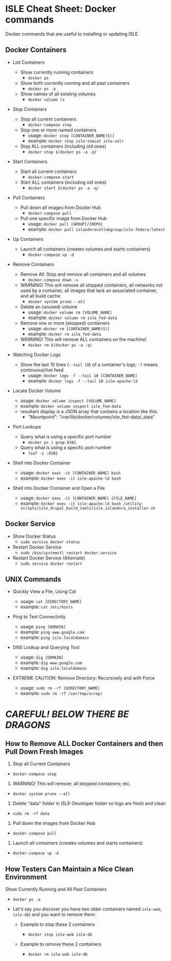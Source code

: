 # ISLE Cheat Sheet: Docker commands

Docker commands that are useful to installing or updating ISLE.


## Docker Containers

* List Containers
  * Show currently running containers
    * `docker ps`
  * Show both currently running and all past containers
    * `docker ps -a`
  * Show names of all existing volumes
    * `docker volume ls`

* Stop Containers
  * Stop all current containers
    * `docker-compose stop`
  * Stop one or more named containers
    * usage: `docker stop [CONTAINER_NAME(S)]`
    * example: `docker stop isle-tomcat isle-solr`
  * Stop ALL containers (including old ones)
    * `docker stop $(docker ps -a -q)`

* Start Containers
  * Start all current containers
    * `docker-compose start`
  * Start ALL containers (including old ones)
    * `docker start $(docker ps -a -q)`

* Pull Containers
  * Pull down all images from Docker Hub
    * `docker-compose pull`
  * Pull one specific image from Docker Hub
    * usage: `docker pull [GROUP]/[REPO]`
    * example: `docker pull islandoracollabgroup/isle-fedora:latest`

* Up Containers
  * Launch all containers (creates volumes and starts containers)
    * `docker-compose up -d`

* Remove Containers
  * Remove All: Stop and remove all containers and all volumes
    * `docker-compose down -v`
  * WARNING! This will remove all stopped containers, all networks not used by a container, all images that lack an associated container, and all build cache.
    * `docker system prune --all`
  * Delete an (unused) volume
    * usage: `docker volume rm [VOLUME_NAME]`
    * example: `docker volume rm isle_fed-data`
  * Remove one or more (stopped) containers
    * usage: `docker rm [CONTAINER_NAME(S)]`
    * example: `docker rm isle_fed-data`
  * WARNING! This will remove ALL containers on the machine!
    * `docker rm $(docker ps -a -q)`

* Watching Docker Logs
  * Show the last 10 lines (`--tail 10`) of a container's logs; `-f` means continuous/live feed
    * usage: `docker logs -f --tail 10 [CONTAINER_NAME]`
    * example: `docker logs -f --tail 10 isle-apache-ld`

* Locate Docker Volume
  * usage: `docker volume inspect [VOLUME_NAME]`
  * example: `docker volume inspect isle_fed-data`
  * resultant display is a JSON array that contains a location like this:
    * "Mountpoint": "/var/lib/docker/volumes/isle_fed-data/_data"

* Port Lookups
  * Query what is using a specific port number
    * `docker ps | grep 8381`
  * Query what is using a specific port number
    * `lsof -i :8381`

* Shell into Docker Container
  * usage: `docker exec -it [CONTAINER_NAME] bash`
  * example: `docker exec -it isle-apache-ld bash`

* Shell into Docker Container and Open a File
  * usage: `docker exec -it [CONTAINER_NAME] [FILE_NAME]`
  * example: `docker exec -it isle-apache-ld bash /utility-scripts/isle_drupal_build_tools/isle_islandora_installer.sh`


## Docker Service

* Show Docker Status
  * `sudo service docker status`
* Restart Docker Service
  * `sudo /bin/systemctl restart docker.service`
* Restart Docker Service (Alternate)
  * `sudo service docker restart`


## UNIX Commands

* Quickly View a File, Using Cat
  * usage: `cat [DIRECTORY_NAME]`
  * example: `cat /etc/hosts`

* Ping to Test Connectivity
  * usage: `ping [DOMAIN]`
  * example: `ping www.google.com`
  * example: `ping isle.localdomain`

* DNS Lookup and Querying Tool
  * usage: `dig [DOMAIN]`
  * example: `dig www.google.com`
  * example: `dig isle.localdomain`

* EXTREME CAUTION: Remove Directory: Recursively and with Force
  * usage: `sudo rm -rf [DIRECTORY_NAME]`
  * example: `sudo rm -rf /var/tmp/scrap/`

# *CAREFUL! BELOW THERE BE DRAGONS*


## How to Remove ALL Docker Containers and then Pull Down Fresh Images

1. Stop all Current Containers
  * `docker-compose stop`

1. WARNING! This will remove: all stopped containers; etc.
  * `docker system prune --all`

1. Delete "data" folder in ISLE-Developer folder so logs are fresh and clean
  * `sudo rm -rf data`

1. Pull down the images from Docker Hub
  * `docker-compose pull`

1. Launch all containers (creates volumes and starts containers)
  * `docker-compose up -d`


## How Testers Can Maintain a Nice Clean Environment

Show Currently Running and All Past Containers
  * `docker ps -a`

* Let's say you discover you have two older containers named `isle-web`, `isle-db`) and you want to remove them:

  * Example to stop these 2 containers
    * `docker stop isle-web isle-db`

  * Example to remove these 2 containers
    * `docker rm isle-web isle-db`
